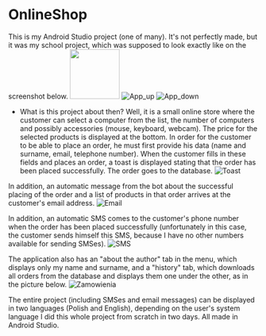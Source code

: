 # OnlineShop

This is my Android Studio project (one of many).
It's not perfectly made, but it was my school project, which was supposed to look exactly like on the screenshot below.
<img src="https://user-images.githubusercontent.com/68535467/164110872-35eb8633-cfc9-4b49-8a2c-2384e366c5a4.jpg" width="100" height="100">
![App_up](https://user-images.githubusercontent.com/68535467/164110872-35eb8633-cfc9-4b49-8a2c-2384e366c5a4.jpg)
![App_down](https://user-images.githubusercontent.com/68535467/164110881-cb0cd33e-c7e4-4483-934d-9f386baae018.jpg)

- What is this project about then?
Well, it is a small online store where the customer can select a computer from the list, the number of 
computers and possibly accessories (mouse, keyboard, webcam). The price for the selected products is displayed at the bottom. 
In order for the customer to be able to place an order, he must first provide his data (name and surname, email, telephone number). 
When the customer fills in these fields and places an order, a toast is displayed stating that the order has been placed successfully. 
The order goes to the database.
![Toast](https://user-images.githubusercontent.com/68535467/164111414-2c1d0bf5-369c-42e1-b01f-a8e44a7eef73.jpg)


In addition, an automatic message from the bot about the successful placing of the order and a list 
of products in that order arrives at the customer's email address.
![Email](https://user-images.githubusercontent.com/68535467/164111367-e91b10d0-6cf9-4e7a-aa62-64470b5ddde5.jpg)


In addition, an automatic SMS comes to the customer's phone number 
when the order has been placed successfully (unfortunately in this case, the customer sends himself this SMS, because I have no other 
numbers available for sending SMSes).
![SMS](https://user-images.githubusercontent.com/68535467/164111325-c63cefd7-4207-44a3-8993-2fbd5678fa5a.png)

The application also has an "about the author" tab in the menu, which displays only my name and surname, 
and a "history" tab, which downloads all orders from the database and displays them one under the other, as in the picture below.
![Zamowienia](https://user-images.githubusercontent.com/68535467/164110520-5000e131-778e-4391-87ba-f674cafa8829.jpg)


The entire project (including SMSes and email messages) can be displayed in two languages (Polish and English), depending on the user's system language
I did this whole project from scratch in two days. All made in Android Studio.
